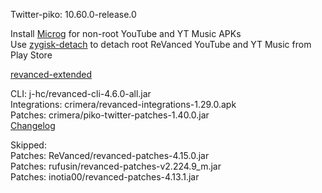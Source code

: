 Twitter-piko: 10.60.0-release.0  

Install [Microg](https://github.com/ReVanced/GmsCore/releases) for non-root YouTube and YT Music APKs  
Use [zygisk-detach](https://github.com/j-hc/zygisk-detach) to detach root ReVanced YouTube and YT Music from Play Store  

[revanced-extended](https://github.com/thunderkex/revanced-extended)
  
CLI: j-hc/revanced-cli-4.6.0-all.jar  
Integrations: crimera/revanced-integrations-1.29.0.apk  
Patches: crimera/piko-twitter-patches-1.40.0.jar  
[Changelog](https://github.com/crimera/piko/releases/tag/v1.40.0)  

Skipped:  
Patches: ReVanced/revanced-patches-4.15.0.jar  
Patches: rufusin/revanced-patches-v2.224.9_m.jar  
Patches: inotia00/revanced-patches-4.13.1.jar    
